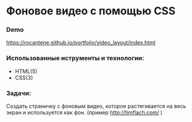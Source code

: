 # Фоновое видео с помощью CSS

### Demo

https://rocantene.github.io/portfolio/video_layout/index.html

### Использованные иструменты и технологии:

* HTML(5)
* CSS(3)

### Задачи:

Создать страничку с фоновым видео, которое растягивается на весь экран и используется как фон. (пример http://timflach.com/ )
